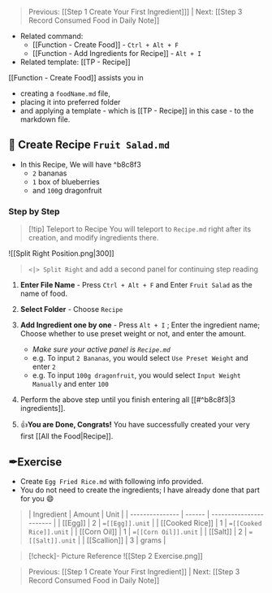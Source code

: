 >Previous: [[Step 1 Create Your First Ingredient]]] | Next: [[Step 3 Record Consumed Food in Daily Note]]
- Related command: 
	- [[Function - Create Food]] - `Ctrl + Alt + F`
	- [[Function - Add Ingredients for Recipe]] - `Alt + I`
- Related template: [[TP - Recipe]]

[[Function - Create Food]] assists you in 
- creating a `foodName.md` file, 
- placing it into preferred folder 
- and applying a template - which is [[TP - Recipe]] in this case - to the markdown file.

## 🌟 Create Recipe `Fruit Salad.md`
- In this Recipe, We will have  ^b8c8f3
	- `2` bananas
	- `1` box of blueberries
	- and `100`g dragonfruit

### Step by Step
>[!tip] Teleport to Recipe
>You will teleport to `Recipe.md` right after its creation, and modify ingredients there.
>
![[Split Right Position.png|300]]
>
>`<|> Split Right` and add a second panel for continuing step reading

1. **Enter File Name** - Press `Ctrl + Alt + F` and Enter `Fruit Salad` as the name of food.
2. **Select Folder** - Choose `Recipe` 

3. **Add Ingredient one by one** - Press `Alt + I` ; Enter the ingredient name; Choose whether to use preset weight or not, and enter the amount.
	- *Make sure your active panel is `Recipe.md`*
	- e.g. To input `2 Bananas`, you would select `Use Preset Weight` and enter `2`
	- e.g. To input `100g dragonfruit`, you would select `Input Weight Manually` and enter `100`
5. Perform the above step until you finish entering all [[#^b8c8f3|3 ingredients]].
6. 👍**You are Done, Congrats!** You have successfully created your very first [[All the Food|Recipe]].

## ✒Exercise
- Create `Egg Fried Rice.md` with following info provided.
- You do not need to create the ingredients; I have already done that part for you 😄
>| Ingredient      | Amount | Unit                    |
| --------------- | ------ | ----------------------- |
| [[Egg]]         | 2      | `=[[Egg]].unit`         |
| [[Cooked Rice]] | 1      | `=[[Cooked Rice]].unit` |
| [[Corn Oil]]    | 1      | `=[[Corn Oil]].unit`    |
| [[Salt]]        | 2      | `=[[Salt]].unit`        |
| [[Scallion]]    | 3     |  grams |

>[!check]- Picture Reference
![[Step 2 Exercise.png]]

>Previous: [[Step 1 Create Your First Ingredient]] | Next: [[Step 3 Record Consumed Food in Daily Note]]